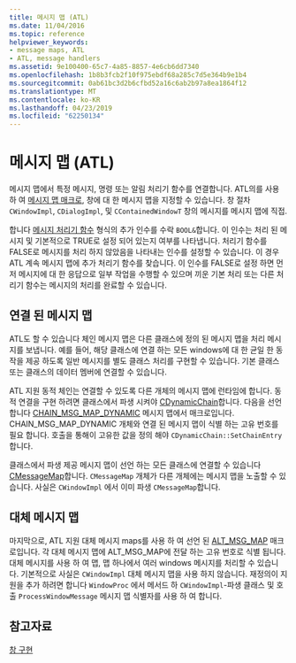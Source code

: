 ```yaml
---
title: 메시지 맵 (ATL)
ms.date: 11/04/2016
ms.topic: reference
helpviewer_keywords:
- message maps, ATL
- ATL, message handlers
ms.assetid: 9e100400-65c7-4a85-8857-4e6cb6dd7340
ms.openlocfilehash: 1b8b3fcb2f10f975ebdf68a285c7d5e364b9e1b4
ms.sourcegitcommit: 0ab61bc3d2b6cfbd52a16c6ab2b97a8ea1864f12
ms.translationtype: MT
ms.contentlocale: ko-KR
ms.lasthandoff: 04/23/2019
ms.locfileid: "62250134"
---
```

# <a name="message-maps-atl"></a>메시지 맵 (ATL)

메시지 맵에서 특정 메시지, 명령 또는 알림 처리기 함수를 연결합니다. ATL의를 사용 하 여 [메시지 맵 매크로](../atl/reference/message-map-macros-atl.md), 창에 대 한 메시지 맵을 지정할 수 있습니다. 창 절차 `CWindowImpl`, `CDialogImpl`, 및 `CContainedWindowT` 창의 메시지를 메시지 맵에 직접.

합니다 [메시지 처리기 함수](../atl/message-handler-functions.md) 형식의 추가 인수를 수락 `BOOL&`합니다. 이 인수는 처리 된 메시지 및 기본적으로 TRUE로 설정 되어 있는지 여부를 나타냅니다. 처리기 함수를 FALSE로 메시지를 처리 하지 않았음을 나타내는 인수를 설정할 수 있습니다. 이 경우 ATL 계속 메시지 맵에 추가 처리기 함수를 찾습니다. 이 인수를 FALSE로 설정 하면 먼저 메시지에 대 한 응답으로 일부 작업을 수행할 수 있으며 끼운 기본 처리 또는 다른 처리기 함수는 메시지의 처리를 완료할 수 있습니다.

## <a name="chained-message-maps"></a>연결 된 메시지 맵

ATL도 할 수 있습니다 체인 메시지 맵은 다른 클래스에 정의 된 메시지 맵을 처리 메시지를 보냅니다. 예를 들어, 해당 클래스에 연결 하는 모든 windows에 대 한 균일 한 동작을 제공 하도록 일반 메시지를 별도 클래스 처리를 구현할 수 있습니다. 기본 클래스 또는 클래스의 데이터 멤버에 연결할 수 있습니다.

ATL 지원 동적 체인는 연결할 수 있도록 다른 개체의 메시지 맵에 런타임에 합니다. 동적 연결을 구현 하려면 클래스에서 파생 시켜야 [CDynamicChain](../atl/reference/cdynamicchain-class.md)합니다. 다음을 선언 합니다 [CHAIN_MSG_MAP_DYNAMIC](reference/message-map-macros-atl.md#chain_msg_map_dynamic) 메시지 맵에서 매크로입니다. CHAIN_MSG_MAP_DYNAMIC 개체와 연결 된 메시지 맵이 식별 하는 고유 번호를 필요 합니다. 호출을 통해이 고유한 값을 정의 해야 `CDynamicChain::SetChainEntry`합니다.

클래스에서 파생 제공 메시지 맵이 선언 하는 모든 클래스에 연결할 수 있습니다 [CMessageMap](../atl/reference/cmessagemap-class.md)합니다. `CMessageMap` 개체가 다른 개체에는 메시지 맵을 노출할 수 있습니다. 사실은 `CWindowImpl` 에서 이미 파생 `CMessageMap`합니다.

## <a name="alternate-message-maps"></a>대체 메시지 맵

마지막으로, ATL 지원 대체 메시지 maps를 사용 하 여 선언 된 [ALT_MSG_MAP](reference/message-map-macros-atl.md#alt_msg_map) 매크로입니다. 각 대체 메시지 맵에 ALT_MSG_MAP에 전달 하는 고유 번호로 식별 됩니다. 대체 메시지를 사용 하 여 맵, 맵 하나에서 여러 windows 메시지를 처리할 수 있습니다. 기본적으로 사실은 `CWindowImpl` 대체 메시지 맵을 사용 하지 않습니다. 재정의이 지원을 추가 하려면 합니다 `WindowProc` 에서 메서드 하 `CWindowImpl`-파생 클래스 및 호출 `ProcessWindowMessage` 메시지 맵 식별자를 사용 하 여 합니다.

## <a name="see-also"></a>참고자료

[창 구현](../atl/implementing-a-window.md)
